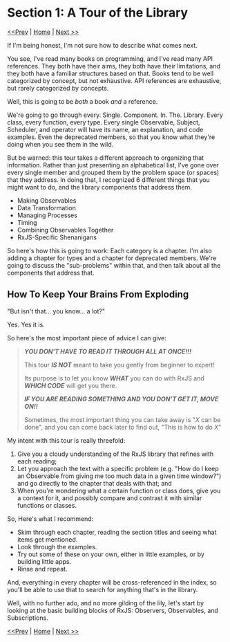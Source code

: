 # Section 1: A Tour of the Library

[<<Prev](/00-what-is-rxjs.md) | [Home](/README.md) | [Next >>](/section-1/01-welcome-to-the-observatory.md)

If I'm being honest, I'm not sure how to describe what comes next.

You see, I've read many books on programming, and I've read many API references.  They both have their aims, they both have their limitations, and they both have a familiar structures based on that.  Books tend to be well categorized by concept, but not exhaustive.  API references are exhaustive, but rarely categorized by concepts.

Well, this is going to be *both* a book *and* a reference.  

We're going to go through every. Single. Component. In. The. Library.  Every class, every function, every type.  Every single Observable, Subject, Scheduler, and operator will have its name, an explanation, and code examples.  Even the deprecated members, so that you know what they're doing when you see them in the wild.

But be warned: this tour takes a different approach to organizing that information.  Rather than just presenting an alphabetical list, I've gone over every single member and grouped them by the problem space (or spaces) that they address.  In doing that, I recognized 6 different things that you might want to do, and the library components that address them.

* Making Observables
* Data Transformation
* Managing Processes
* Timing
* Combining Observables Together
* RxJS-Specific Shenanigans

So here's how this is going to work:  Each category is a chapter.  I'm also adding a chapter for types and a chapter for deprecated members.  We're going to discuss the "sub-problems" within that, and then talk about all the components that address that.

## How To Keep Your Brains From Exploding

"But isn't that... you know... a lot?"

Yes.  Yes it is.

So here's the most important piece of advice I can give:

> ***YOU DON'T HAVE TO READ IT THROUGH ALL AT ONCE!!!***
> 
> This tour ***IS NOT*** meant to take you gently from beginner to expert!  
>
> Its purpose is to let you know ***WHAT*** you can do with RxJS and ***WHICH CODE*** will get you there.
>
> ***IF YOU ARE READING SOMETHING AND YOU DON'T GET IT, MOVE ON!!***
>
> Sometimes, the most important thing you can take away is "*X* can be done", and you can come back later to find out, "This is how to do *X*"

My intent with this tour is really threefold:
1. Give you a cloudy understanding of the RxJS library that refines with each reading;
2. Let you approach the text with a specific problem (e.g. "How do I keep an Observable from giving me too much data in a given time window?") and go directly to the chapter that deals with that; and
3. When you're wondering what a certain function or class does, give you a context for it, and possibly compare and contrast it with similar functions or classes.

So, Here's what I recommend:

* Skim through each chapter, reading the section titles and seeing what items get mentioned.
* Look through the examples.
* Try out some of these on your own, either in little examples, or by building little apps.
* Rinse and repeat.

And, everything in every chapter will be cross-referenced in the index, so you'll be able to use that to search for anything that's in the library.

Well, with no further ado, and no more gilding of the lily, let's start by looking at the basic building blocks of RxJS: Observers, Observables, and Subscriptions.

[<<Prev](/00-what-is-rxjs.md) | [Home](/README.md) | [Next >>](/section-1/01-welcome-to-the-observatory.md)